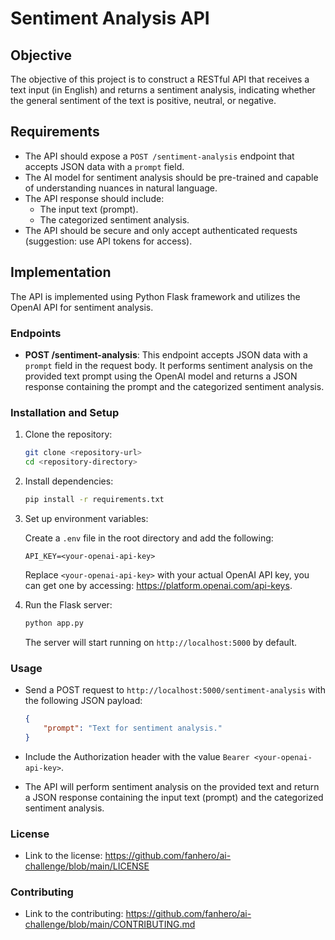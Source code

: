 # Sentiment Analysis API

## Objective

The objective of this project is to construct a RESTful API that receives a text input (in English) and returns a sentiment analysis, indicating whether the general sentiment of the text is positive, neutral, or negative.

## Requirements

- The API should expose a `POST /sentiment-analysis` endpoint that accepts JSON data with a `prompt` field.
- The AI model for sentiment analysis should be pre-trained and capable of understanding nuances in natural language.
- The API response should include:
  - The input text (prompt).
  - The categorized sentiment analysis.
- The API should be secure and only accept authenticated requests (suggestion: use API tokens for access).

## Implementation

The API is implemented using Python Flask framework and utilizes the OpenAI API for sentiment analysis.

### Endpoints

- **POST /sentiment-analysis**: This endpoint accepts JSON data with a `prompt` field in the request body. It performs sentiment analysis on the provided text prompt using the OpenAI model and returns a JSON response containing the prompt and the categorized sentiment analysis.

### Installation and Setup

1. Clone the repository:

    ```bash
    git clone <repository-url>
    cd <repository-directory>
    ```

2. Install dependencies:

    ```bash
    pip install -r requirements.txt
    ```

3. Set up environment variables:

    Create a `.env` file in the root directory and add the following:

    ```plaintext
    API_KEY=<your-openai-api-key>
    ```

    Replace `<your-openai-api-key>` with your actual OpenAI API key, you can get one by accessing: https://platform.openai.com/api-keys.

4. Run the Flask server:

    ```bash
    python app.py
    ```

    The server will start running on `http://localhost:5000` by default.

### Usage

- Send a POST request to `http://localhost:5000/sentiment-analysis` with the following JSON payload:

    ```json
    {
        "prompt": "Text for sentiment analysis."
    }
    ```

- Include the Authorization header with the value `Bearer <your-openai-api-key>`.

- The API will perform sentiment analysis on the provided text and return a JSON response containing the input text (prompt) and the categorized sentiment analysis.

### License

- Link to the license: https://github.com/fanhero/ai-challenge/blob/main/LICENSE

### Contributing

- Link to the contributing: https://github.com/fanhero/ai-challenge/blob/main/CONTRIBUTING.md